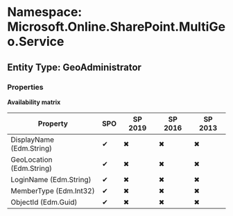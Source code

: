 # Namespace: Microsoft.Online.SharePoint.MultiGeo.Service

## Entity Type: GeoAdministrator

### Properties

**Availability matrix**

Property | SPO | SP 2019 | SP 2016 | SP 2013
----------|-----|---------|---------|--------
DisplayName (Edm.String) | ✔ | ✖ | ✖ | ✖
GeoLocation (Edm.String) | ✔ | ✖ | ✖ | ✖
LoginName (Edm.String) | ✔ | ✖ | ✖ | ✖
MemberType (Edm.Int32) | ✔ | ✖ | ✖ | ✖
ObjectId (Edm.Guid) | ✔ | ✖ | ✖ | ✖

